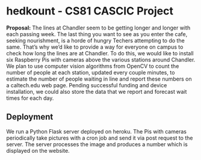 # hedkount - CS81 CASCIC Project

**Proposal:** The lines at Chandler seem to be getting longer and longer with each passing week. The last thing you want to see as you enter the cafe, seeking nourishment, is a horde of hungry Techers attempting to do the same. That’s why we’d like to provide a way for everyone on campus to check how long the lines are at Chandler. To do this, we would like to install six Raspberry Pis with cameras above the various stations around Chandler. We plan to use computer vision algorithms from OpenCV to count the number of people at each station, updated every couple minutes, to estimate the number of people waiting in line and report these numbers on a caltech.edu web page. Pending successful funding and device installation, we could also store the data that we report and forecast wait times for each day.

## Deployment
We run a Python Flask server deployed on heroku. The Pis with cameras periodically take pictures with a cron job and send it via post request to the server. The server processes the image and produces a number which is displayed on the website.
